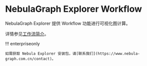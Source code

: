# NebulaGraph Explorer Workflow

NebulaGraph Explorer 提供 Workflow 功能进行可视化图计算。

详情参见[工作流简介](../nebula-explorer/workflow/workflows.md)。

!!! enterpriseonly

    如需获取 Nebula Explorer 安装包，请[联系我们](https://www.nebula-graph.com.cn/contact)。
